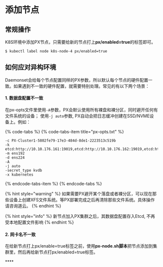 # 添加节点

## 常规操作

K8S环境中添加PX节点，只需要给新的节点打上**px/enabled=true**的标签即可。

```text
$ kubectl label node k8s-node-4 px/enabled=true
```

## 如何应对异构环境

Daemonset会给每个节点配置同样的PX参数，所以默认每个节点的硬件配置一致。如果遇到不一致的硬件配置，就需要特别处理。常见的有以下两个场景：

#### 1. 数据盘配置不一致

在px-opts文件里使用`-A`参数，PX会默认使用所有裸盘和裸分区，同时避开任何有文件系统的设备； 使用`-j auto`参数, PX自动会把日志缓冲创建在SSD/NVME设备上。例如：

{% code-tabs %}
{% code-tabs-item title="px-opts.txt" %}
```text
-c PX-Cluster1-5802fe79-17e3-484d-8de1-2223513c519b
-k etcd:http://10.10.176.161:19019,etcd:http://10.10.176.162:19019,etcd:http://10.10.176.163:19019
-m ens192
-d ens224
-A
-j auto
-secret_type kvdb
-x kubernetes
```
{% endcode-tabs-item %}
{% endcode-tabs %}

{% hint style="warning" %}
如果需要PX避开某个落盘或者裸分区，可以现在那些设备上创建XFS文件系统。等PX部署完成之后再清除那些文件系统。具体操作请咨询道云。
{% endhint %}

{% hint style="info" %}
新节点加入PX集群之后，其数据盘配置存入Etcd, 不再受本地配置文件影响
{% endhint %}

#### 2. 网卡名不一致

在给新节点打上px/enable=true标签之前，使用**px-node.sh脚本**把节点添加到集群里，然后再给新节点打px/enabled=true标签。 

\*\*\*\*








